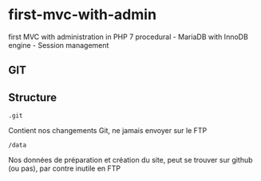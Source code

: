 # first-mvc-with-admin

first MVC with administration in PHP 7 procedural - MariaDB with InnoDB engine - Session management

## GIT

## Structure

`.git`

Contient nos changements Git, ne jamais envoyer sur le FTP

`/data`

Nos données de préparation et création du site, peut se trouver sur github (ou pas), par contre inutile en FTP
